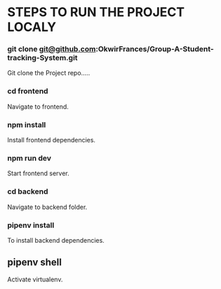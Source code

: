 # STEPS TO RUN THE PROJECT LOCALY

### git clone git@github.com:OkwirFrances/Group-A-Student-tracking-System.git 
Git clone the Project repo.....

### cd frontend
Navigate to frontend.

### npm install
Install  frontend dependencies.
### npm run dev
Start frontend server.

### cd backend
Navigate to backend folder.

### pipenv install
To install backend dependencies.
## pipenv shell
Activate virtualenv.
